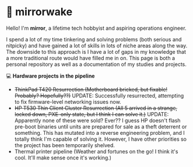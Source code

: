 # 🌌 **mirrorwake**
Hello! I'm **mirror**, a lifetime tech hobbyist and aspiring operations engineer.

I spend a lot of my time tinkering and solving problems (both serious and nitpicky) and have gained a lot of skills in lots of niche areas along the way. The downside to this approach is I have a lot of gaps in my knowledge that a more traditional route would have filled me in on. This page is both a personal repository as well as a documentation of my studies and projects.

💻 **Hardware projects in the pipeline**
- ~~ThinkPad T420 Resurrection (Motherboard bricked, but fixable! Probably? Hopefully??)~~ UPDATE: Successfully resurrected, attempting to fix firmware-level networking issues now.
- ~~HP T530 Thin Client Cluster Resurrection (All 5 arrived in a strange, locked down, PXE-only state, but I think I can solve it.)~~ UPDATE: Apparently none of these were sold? Ever?? I guess HP doesn't flash pre-boot binaries until units are prepared for sale as a theft deterrent or something. This has mutated into a reverse engineering problem, and I totally think I'm capable of solving it. However, I have other priorities so the project has been temporarily shelved.
- Thermal printer pipeline (Weather and fortunes on the go! I think it's cool. It'll make sense once it's working.)
